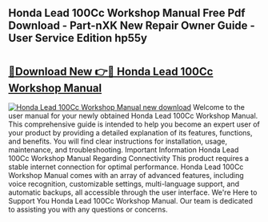 ## Honda Lead 100Cc Workshop Manual Free Pdf Download - Part-nXK New Repair Owner Guide - User Service Edition hp55y

# <h2><a href="http://bc55748.oget.top/?id=Honda+Lead+100Cc+Workshop+Manual">🔗Download New 👉🔴 Honda Lead 100Cc Workshop Manual</a></h2>

[![Honda Lead 100Cc Workshop Manual new download](https://i.imgur.com/5g1atiW.png)](http://bc55748.oget.top/?id=Honda+Lead+100Cc+Workshop+Manual)
Welcome to the user manual for your newly obtained Honda Lead 100Cc Workshop Manual. This comprehensive guide is intended to help you become an expert user of your product by providing a detailed explanation of its features, functions, and benefits. You will find clear instructions for installation, usage, maintenance, and troubleshooting. Important Information Honda Lead 100Cc Workshop Manual Regarding Connectivity This product requires a stable internet connection for optimal performance. Honda Lead 100Cc Workshop Manual comes with an array of advanced features, including voice recognition, customizable settings, multi-language support, and automatic backups, all accessible through the user interface. We're Here to Support You Honda Lead 100Cc Workshop Manual. Our team is dedicated to assisting you with any questions or concerns.
